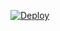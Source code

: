 [![Deploy](https://www.herokucdn.com/deploy/button.svg)](https://heroku.com/deploy?template=https://github.com/coolfool/ravager)